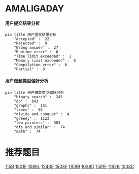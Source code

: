 # AMALIGADAY

<!-- tabs:start -->



#### **用户提交结果分析**

```mermaid
pie title 用户提交结果分析
    "Accepted" :  22
    "Rejected" :  0
    "Wrong answer" :  27
    "Runtime error" :  0
    "Time limit exceeded" :  1
    "Memory limit exceeded" :  0
    "Compilation error" :  0
    "Partial" :  0
```

#### **用户做题类型偏好分析**

```mermaid
pie title 用户做题类型偏好分析
    "binary search" :  245
    "dp" :  643
    "graphs" :  161
    "trees" :  94
    "divide and conquer" :  4
    "greedy" :  1123
    "two pointers" :  383
    "dfs and similar" :  74
    "math" :  74
```



<!-- tabs:end -->
# 推荐题目
[115B](https://codeforces.com/contest/115/problem/B)
[1501E](https://codeforces.com/contest/1501/problem/E)
[1089L](https://codeforces.com/contest/1089/problem/L)
[1240E](https://codeforces.com/contest/1240/problem/E)
[1503F](https://codeforces.com/contest/1503/problem/F)
[1109B](https://codeforces.com/contest/1109/problem/B)
[1038D](https://codeforces.com/contest/1038/problem/D)
[1501F](https://codeforces.com/contest/1501/problem/F)
[1162B](https://codeforces.com/contest/1162/problem/B)
[1008C](https://codeforces.com/contest/1008/problem/C)
